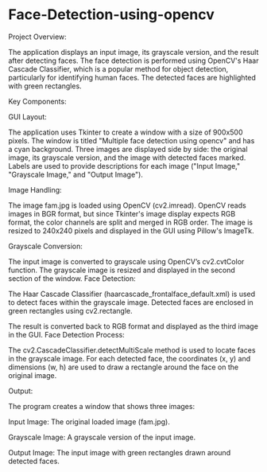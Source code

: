 # Face-Detection-using-opencv

Project Overview: 

The application displays an input image, its grayscale version, and the result after detecting faces. The face detection is performed using OpenCV's Haar Cascade Classifier, which is a popular method for object detection, particularly for identifying human faces. The detected faces are highlighted with green rectangles.

Key Components:

GUI Layout:

The application uses Tkinter to create a window with a size of 900x500 pixels. The window is titled "Multiple face detection using opencv" and has a cyan background. Three images are displayed side by side: the original image, its grayscale version, and the image with detected faces marked. Labels are used to provide descriptions for each image ("Input Image," "Grayscale Image," and "Output Image").

Image Handling:

The image fam.jpg is loaded using OpenCV (cv2.imread). OpenCV reads images in BGR format, but since Tkinter's image display expects RGB format, the color channels are split and merged in RGB order. The image is resized to 240x240 pixels and displayed in the GUI using Pillow's ImageTk.

Grayscale Conversion:

The input image is converted to grayscale using OpenCV’s cv2.cvtColor function. The grayscale image is resized and displayed in the second section of the window. Face Detection:

The Haar Cascade Classifier (haarcascade_frontalface_default.xml) is used to detect faces within the grayscale image. Detected faces are enclosed in green rectangles using cv2.rectangle.

The result is converted back to RGB format and displayed as the third image in the GUI. Face Detection Process:

The cv2.CascadeClassifier.detectMultiScale method is used to locate faces in the grayscale image. For each detected face, the coordinates (x, y) and dimensions (w, h) are used to draw a rectangle around the face on the original image.

Output:

The program creates a window that shows three images:

Input Image: The original loaded image (fam.jpg).

Grayscale Image: A grayscale version of the input image.

Output Image: The input image with green rectangles drawn around detected faces.
